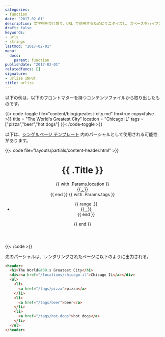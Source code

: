 ```yaml
---
categories:
- function
date: "2017-02-01"
description: 文字列を受け取り、URL で使用するためにサニタイズし、スペースをハイフンに変換します。
draft: false
keywords:
- urls
- strings
lastmod: "2017-02-01"
menu:
  docs:
    parent: function
publishdate: "2017-02-01"
relatedfuncs: []
signature:
- urlize INPUT
title: urlize
---
```


以下の例は、以下のフロントマターを持つコンテンツファイルから取り出したものです。

{{< code-toggle file="content/blog/greatest-city.md" fm=true copy=false >}}
title = "The World's Greatest City"
location = "Chicago IL"
tags = ["pizza","beer","hot dogs"]
{{< /code-toggle >}}

以下は、[シングルページ テンプレート][singletemplate] 内のパーシャルとして使用される可能性があります。

{{< code file="layouts/partials/content-header.html" >}}
<header>
    <h1>{{ .Title }}</h1>
    {{ with .Params.location }}
        <div><a href="/locations/{{ . | urlize }}">{{ . }}</a></div>
    {{ end }}
    <!-- コンテンツのタグのリストと各ページへのリンクを作成する。 -->
    {{ with .Params.tags }}
    <ul>
        {{ range .}}
            <li>
                <a href="/tags/{{ . | urlize }}">{{ . }}</a>
            </li>
        {{ end }}
    </ul>
    {{ end }}
</header>
{{< /code >}}

先のパーシャルは、レンダリングされたページに以下のように出力される。

```html
<header>
  <h1>The World&#39;s Greatest City</h1>
  <div><a href="/locations/chicago-il">Chicago IL</a></div>
  <ul>
    <li>
      <a href="/tags/pizza">pizza</a>
    </li>
    <li>
      <a href="/tags/beer">beer</a>
    </li>
    <li>
      <a href="/tags/hot-dogs">hot dogs</a>
    </li>
  </ul>
</header>
```

[singletemplate]: /templates/single-page-templates/
